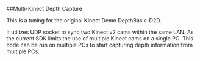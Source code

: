 ##Multi-Kinect Depth Capture

This is a tuning for the original Kinect Demo DepthBasic-D2D.

It utilizes UDP socket to sync two Kinect v2 cams within the same LAN. As the current SDK limits the use of multiple Kinect cams on a single PC. This code can be run on multiple PCs to start capturing depth information from multiple PCs.
